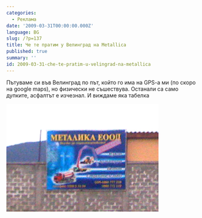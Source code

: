 ```yaml
---
categories:
  - Реклама
date: '2009-03-31T00:00:00.000Z'
language: BG
slug: /?p=137
title: Че те пратим у Велинград на Metallica
published: true
summary: ''
id: 2009-03-31-che-te-pratim-u-velingrad-na-metallica
---
```


Пътуваме си във Велинград по път, който го има на GPS-a ми (по скоро на google maps), но физически не съшествува. Останали са само дупките, асфалтът е изчезнал. И виждаме яка табелка

![metallica-2](https://raw.githubusercontent.com/kirilchristov/blog_images/main/2009/03/metallica-2.jpg)
